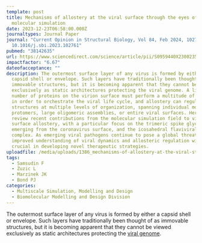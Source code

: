 ```yaml
---
template: post
title: Mechanisms of allostery at the viral surface through the eyes of
  molecular simulation
date: 2023-12-23T06:58:00.000Z
journaltypes: Journal Paper
journal: "Current Opinion in Structural Biology, Vol 84, Feb 2024, 102761, doi:
  10.1016/j.sbi.2023.102761"
pubmed: "38142635"
url: https://www.sciencedirect.com/science/article/pii/S0959440X2300235X?via%3Dihub
impactfactor: "6.67"
dateofacceptance: ""
description: The outermost surface layer of any virus is formed by either a
  capsid shell or envelope. Such layers have traditionally been thought of as
  immovable structures, but it is becoming apparent that they cannot be viewed
  exclusively as static architectures protecting the viral genome. A limited
  number of proteins on the virion surface must perform a multitude of functions
  in order to orchestrate the viral life cycle, and allostery can regulate their
  structures at multiple levels of organization, spanning individual molecules,
  protomers, large oligomeric assemblies, or entire viral surfaces. Here, we
  review recent contributions from the molecular simulation field to viral
  surface allostery, with a particular focus on the trimeric spike glycoprotein
  emerging from the coronavirus surface, and the icosahedral flaviviral envelope
  complex. As emerging viral pathogens continue to pose a global threat, an
  improved understanding of viral dynamics and allosteric regulation will prove
  crucial in developing novel therapeutic strategies.
uploadfile: /media/uploads/1386_mechanisms-of-allostery-at-the-viral-stage.pdf
tags:
  - Samsudin F
  - Zuzic L
  - Marzinek JK
  - Bond PJ
categories:
  - Multiscale Simulation, Modelling and Design
  - Biomolecular Modelling and Design Division
---
```

<!--StartFragment-->

The outermost surface layer of any virus is formed by either a capsid shell or envelope. Such layers have traditionally been thought of as immovable structures, but it is becoming apparent that they cannot be viewed exclusively as static architectures protecting the [viral genome](https://www.sciencedirect.com/topics/biochemistry-genetics-and-molecular-biology/virus-genome "Learn more about viral genome from ScienceDirect's AI-generated Topic Pages").

<!--EndFragment-->